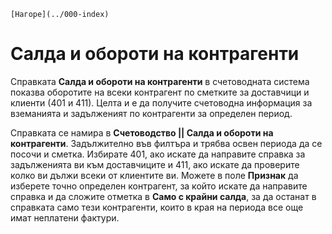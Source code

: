 ```{only} html
[Нагоре](../000-index)
```

# Салда и обороти на контрагенти

Справката **Салда и обороти на контрагенти** в счетоводната система показва оборотите на всеки контрагент по сметките за доставчици и клиенти (401 и 411). Целта и е да получите счетоводна информация за вземанията и задълженият по контрагенти за определен период.

Справката се намира в **Счетоводство || Салда и обороти на контрагенти**. Задължително във филтъра и трябва освен периода да се посочи и сметка. Избирате 401, ако искате да направите справка за задълженията ви към доставчиците и 411, ако искате да проверите колко ви дължи всеки от клиентите ви. Можете в поле **Признак** да изберете точно определен контрагент, за който искате да направите справка и да сложите отметка в **Само с крайни салда**, за да останат в справката само тези контрагенти, които в края на периода все още имат неплатени фактури.